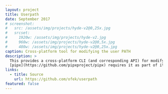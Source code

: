 ```yaml
---
layout: project
title: Userpath
date: September 2017
# screenshot:
#   src: /assets/img/projects/hyde-v2@0,25x.jpg
#   srcset:
#     1920w: /assets/img/projects/hyde-v2.jpg
#     960w: /assets/img/projects/hyde-v2@0,5x.jpg
#     480w: /assets/img/projects/hyde-v2@0,25x.jpg
caption: Cross-platform tool for modifying the user PATH
description: >
  This provides a cross-platform CLI (and corresponding API) for modifying the user PATH without elevated privileges.
  [pipx](https://github.com/pipxproject/pipx) requires it as part of its [installation](https://pipxproject.github.io/pipx/installation/#install-pipx).
links:
  - title: Source
    url: https://github.com/ofek/userpath
featured: false
---
```

